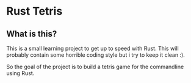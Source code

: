 # Rust Tetris

## What is this?
This is a small learning project to get up to speed with Rust. This will probably contain some horrible coding style but i try to keep it clean :).

So the goal of the project is to build a tetris game for the commandline using Rust.
